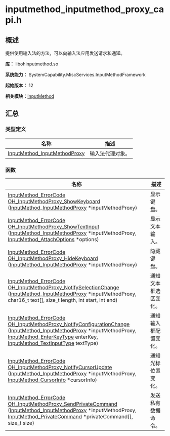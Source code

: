 # inputmethod_inputmethod_proxy_capi.h


## 概述

提供使用输入法的方法，可以向输入法应用发送请求和通知。

**库：** libohinputmethod.so

**系统能力：** SystemCapability.MiscServices.InputMethodFramework

**起始版本：** 12

**相关模块：**[InputMethod](_input_method.md)


## 汇总


### 类型定义

| 名称 | 描述 | 
| -------- | -------- |
| [InputMethod_InputMethodProxy](_input_method.md#inputmethod_inputmethodproxy) | 输入法代理对象。 | 


### 函数

| 名称 | 描述 | 
| -------- | -------- |
| [InputMethod_ErrorCode](_input_method.md#inputmethod_errorcode) [OH_InputMethodProxy_ShowKeyboard](_input_method.md#oh_inputmethodproxy_showkeyboard) ([InputMethod_InputMethodProxy](_input_method.md#inputmethod_inputmethodproxy) \*inputMethodProxy) | 显示键盘。 | 
| [InputMethod_ErrorCode](_input_method.md#inputmethod_errorcode) [OH_InputMethodProxy_ShowTextInput](_input_method.md#oh_inputmethodproxy_showtextinput) ([InputMethod_InputMethodProxy](_input_method.md#inputmethod_inputmethodproxy) \*inputMethodProxy, [InputMethod_AttachOptions](_input_method.md#inputmethod_attachoptions) \*options) | 显示文本输入。 | 
| [InputMethod_ErrorCode](_input_method.md#inputmethod_errorcode) [OH_InputMethodProxy_HideKeyboard](_input_method.md#oh_inputmethodproxy_hidekeyboard) ([InputMethod_InputMethodProxy](_input_method.md#inputmethod_inputmethodproxy) \*inputMethodProxy) | 隐藏键盘。 | 
| [InputMethod_ErrorCode](_input_method.md#inputmethod_errorcode) [OH_InputMethodProxy_NotifySelectionChange](_input_method.md#oh_inputmethodproxy_notifyselectionchange) ([InputMethod_InputMethodProxy](_input_method.md#inputmethod_inputmethodproxy) \*inputMethodProxy, char16_t text[], size_t length, int start, int end) | 通知文本框选区变化。 | 
| [InputMethod_ErrorCode](_input_method.md#inputmethod_errorcode) [OH_InputMethodProxy_NotifyConfigurationChange](_input_method.md#oh_inputmethodproxy_notifyconfigurationchange) ([InputMethod_InputMethodProxy](_input_method.md#inputmethod_inputmethodproxy) \*inputMethodProxy, [InputMethod_EnterKeyType](_input_method.md#inputmethod_enterkeytype) enterKey, [InputMethod_TextInputType](_input_method.md#inputmethod_textinputtype) textType) | 通知输入框配置变化。 | 
| [InputMethod_ErrorCode](_input_method.md#inputmethod_errorcode) [OH_InputMethodProxy_NotifyCursorUpdate](_input_method.md#oh_inputmethodproxy_notifycursorupdate) ([InputMethod_InputMethodProxy](_input_method.md#inputmethod_inputmethodproxy) \*inputMethodProxy, [InputMethod_CursorInfo](_input_method.md#inputmethod_cursorinfo) \*cursorInfo) | 通知光标位置变化。 | 
| [InputMethod_ErrorCode](_input_method.md#inputmethod_errorcode) [OH_InputMethodProxy_SendPrivateCommand](_input_method.md#oh_inputmethodproxy_sendprivatecommand) ([InputMethod_InputMethodProxy](_input_method.md#inputmethod_inputmethodproxy) \*inputMethodProxy, [InputMethod_PrivateCommand](_input_method.md#inputmethod_privatecommand) \*privateCommand[], size_t size) | 发送私有数据命令。 | 
